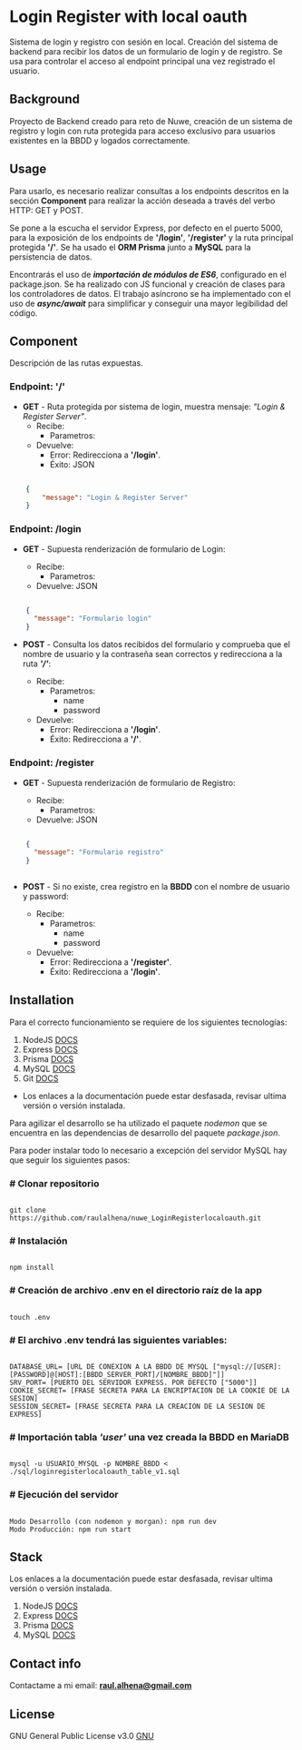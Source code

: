 # Login Register with local oauth

Sistema de login y registro con sesión en local. Creación del sistema de backend para recibir los datos de un formulario de login y de registro. Se usa para controlar el acceso al endpoint principal una vez registrado el usuario.

## Background

Proyecto de Backend creado para reto de Nuwe, creación de un sistema de registro y login con ruta protegida para acceso exclusivo para usuarios existentes en la BBDD y logados correctamente.

## Usage

Para usarlo, es necesario realizar consultas a los endpoints descritos en la sección **Component** para realizar la acción deseada a través del verbo HTTP: GET y POST.

Se pone a la escucha el servidor Express, por defecto en el puerto 5000, para la exposición de los endpoints de **'/login'**, **'/register'** y la ruta principal protegida **'/'**. Se ha usado el **ORM Prisma** junto a **MySQL** para la persistencia de datos.

Encontrarás el uso de **_importación de módulos de ES6_**, configurado en el package.json. Se ha realizado con JS funcional y creación de clases para los controladores de datos. El trabajo asíncrono se ha implementado con el uso de **_async/await_** para simplificar y conseguir una mayor legibilidad del código.

## Component

Descripción de las rutas expuestas.

### Endpoint: '/'

- **GET** - Ruta protegida por sistema de login, muestra mensaje: _"Login & Register Server"_.
  - Recibe:
    - Parametros:
  - Devuelve:
    - Error: Redirecciona a **'/login'**.
    - Éxito: JSON

```JSON

    {
        "message": "Login & Register Server"
    }

```

### Endpoint: /login

- **GET** - Supuesta renderización de formulario de Login:

  - Recibe: 
    - Parametros:
  - Devuelve: JSON

```JSON

    {
      "message": "Formulario login"
    }

```

- **POST** - Consulta los datos recibidos del formulario y comprueba que el nombre de usuario y la contraseña sean correctos y redirecciona a la ruta **_'/'_**:

  - Recibe: 
    - Parametros:
      - name
      - password
  - Devuelve:
      - Error: Redirecciona a **'/login'**.
      - Éxito: Redirecciona a **'/'**.

### Endpoint: /register

- **GET** - Supuesta renderización de formulario de Registro:

  - Recibe: 
    - Parametros:
  - Devuelve: JSON

```JSON

    {
      "message": "Formulario registro"
    }
    
```

- **POST** - Si no existe, crea registro en la **BBDD** con el nombre de usuario y password:

  - Recibe: 
    - Parametros:
      - name
      - password
  - Devuelve:
    - Error: Redirecciona a **'/register'**.
    - Éxito: Redirecciona a **'/login'**.

## Installation

Para el correcto funcionamiento se requiere de los siguientes tecnologías:

1. NodeJS [DOCS](https://nodejs.org/es/docs/)
2. Express [DOCS](http://expressjs.com/en/4x/api.html)
3. Prisma [DOCS](https://www.prisma.io/docs)
4. MySQL [DOCS](https://dev.mysql.com/doc/)
5. Git [DOCS](https://git-scm.com/doc)

- Los enlaces a la documentación puede estar desfasada, revisar ultima versión o versión instalada.

Para agilizar el desarrollo se ha utilizado el paquete _nodemon_ que se encuentra en las dependencias de desarrollo del paquete _package.json_.

Para poder instalar todo lo necesario a excepción del servidor MySQL hay que seguir los siguientes pasos:

### \# Clonar repositorio

```shell

git clone https://github.com/raulalhena/nuwe_LoginRegisterlocaloauth.git

```

### \# Instalación

```shell

npm install

```

### \# Creación de archivo .env en el directorio raíz de la app

```shell

touch .env

```

### \# El archivo .env tendrá las siguientes variables:

```shell

DATABASE_URL= [URL DE CONEXION A LA BBDD DE MYSQL ["mysql://[USER]:[PASSWORD]@[HOST]:[BBDD_SERVER_PORT]/[NOMBRE_BBDD]"]]
SRV_PORT= [PUERTO DEL SERVIDOR EXPRESS. POR DEFECTO ["5000"]]
COOKIE_SECRET= [FRASE SECRETA PARA LA ENCRIPTACION DE LA COOKIE DE LA SESION]
SESSION_SECRET= [FRASE SECRETA PARA LA CREACION DE LA SESION DE EXPRESS]

```
### \# Importación tabla _'user'_ una vez creada la BBDD en MariaDB

```shell

mysql -u USUARIO_MYSQL -p NOMBRE_BBDD < ./sql/loginregisterlocaloauth_table_v1.sql

```

### \# Ejecución del servidor

```shell

Modo Desarrollo (con nodemon y morgan): npm run dev
Modo Producción: npm run start

```

## Stack

Los enlaces a la documentación puede estar desfasada, revisar ultima versión o versión instalada.

1. NodeJS [DOCS](https://nodejs.org/es/docs/)
2. Express [DOCS](http://expressjs.com/en/4x/api.html)
3. Prisma [DOCS](https://www.prisma.io/docs)
4. MySQL [DOCS](https://dev.mysql.com/doc/)

## Contact info

Contactame a mi email: **raul.alhena@gmail.com**

## License

GNU General Public License v3.0
[GNU](https://opensource.org/licenses/GPL-3.0)